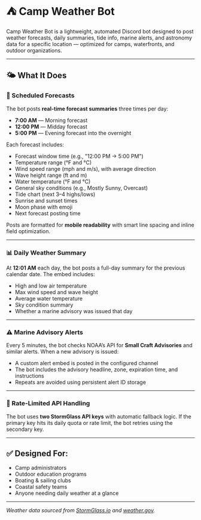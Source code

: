 # ⛺ Camp Weather Bot

Camp Weather Bot is a lightweight, automated Discord bot designed to post weather forecasts, daily summaries, tide info, marine alerts, and astronomy data for a specific location — optimized for camps, waterfronts, and outdoor organizations.

---

## 🌤️ What It Does

### 📅 Scheduled Forecasts
The bot posts **real-time forecast summaries** three times per day:
- **7:00 AM** — Morning forecast
- **12:00 PM** — Midday forecast
- **5:00 PM** — Evening forecast into the overnight

Each forecast includes:
- Forecast window time (e.g., "12:00 PM → 5:00 PM")
- Temperature range (°F and °C)
- Wind speed range (mph and m/s), with average direction
- Wave height range (ft and m)
- Water temperature (°F and °C)
- General sky conditions (e.g., Mostly Sunny, Overcast)
- Tide chart (next 3–4 highs/lows)
- Sunrise and sunset times
- Moon phase with emoji
- Next forecast posting time

Posts are formatted for **mobile readability** with smart line spacing and inline field optimization.

---

### 📊 Daily Weather Summary
At **12:01 AM** each day, the bot posts a full-day summary for the previous calendar date. The embed includes:
- High and low air temperature
- Max wind speed and wave height
- Average water temperature
- Sky condition summary
- Whether a marine advisory was issued that day

---

### ⚠️ Marine Advisory Alerts
Every 5 minutes, the bot checks NOAA’s API for **Small Craft Advisories** and similar alerts. When a new advisory is issued:
- A custom alert embed is posted in the configured channel
- The bot includes the advisory headline, zone, expiration time, and instructions
- Repeats are avoided using persistent alert ID storage

---

### 🔁 Rate-Limited API Handling
The bot uses **two StormGlass API keys** with automatic fallback logic. If the primary key hits its daily quota or rate limit, the bot retries using the secondary key.

---

## ✅ Designed For:
- Camp administrators
- Outdoor education programs
- Boating & sailing clubs
- Coastal safety teams
- Anyone needing daily weather at a glance

---

*Weather data sourced from [StormGlass.io](https://stormglass.io) and [weather.gov](https://weather.gov).*
